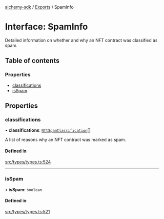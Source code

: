 [alchemy-sdk](../README.md) / [Exports](../modules.md) / SpamInfo

# Interface: SpamInfo

Detailed information on whether and why an NFT contract was classified as spam.

## Table of contents

### Properties

- [classifications](SpamInfo.md#classifications)
- [isSpam](SpamInfo.md#isspam)

## Properties

### classifications

• **classifications**: [`NftSpamClassification`](../enums/NftSpamClassification.md)[]

A list of reasons why an NFT contract was marked as spam.

#### Defined in

[src/types/types.ts:524](https://github.com/alchemyplatform/alchemy-sdk-js/blob/0c05b32/src/types/types.ts#L524)

___

### isSpam

• **isSpam**: `boolean`

#### Defined in

[src/types/types.ts:521](https://github.com/alchemyplatform/alchemy-sdk-js/blob/0c05b32/src/types/types.ts#L521)

